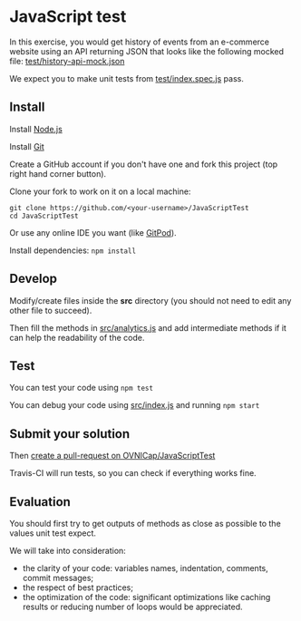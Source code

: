 # JavaScript test

In this exercise, you would get history of events from an e-commerce website using
an API returning JSON that looks like the following mocked file:
[test/history-api-mock.json](https://github.com/OVNICap/JavaScriptTest/blob/master/test/history-api-mock.json)

We expect you to make unit tests from [test/index.spec.js](https://github.com/OVNICap/JavaScriptTest/blob/master/test/index.spec.js)
pass.

## Install

Install [Node.js](https://nodejs.org)

Install [Git](https://git-scm.com)

Create a GitHub account if you don't have one and fork this project (top
right hand corner button).

Clone your fork to work on it on a local machine:
```shell
git clone https://github.com/<your-username>/JavaScriptTest
cd JavaScriptTest
```

Or use any online IDE you want (like [GitPod](https://www.gitpod.io/)).

Install dependencies: `npm install`

## Develop

Modify/create files inside the **src** directory (you should not need to
edit any other file to succeed).

Then fill the methods in [src/analytics.js](https://github.com/OVNICap/JavaScriptTest/blob/master/src/analytics.js)
and add intermediate methods if it can help the readability of the code.

## Test

You can test your code using `npm test`

You can debug your code using [src/index.js](https://github.com/OVNICap/JavaScriptTest/blob/master/src/index.js)
and running `npm start`

## Submit your solution

Then [create a pull-request on OVNICap/JavaScriptTest](https://github.com/OVNICap/JavaScriptTest/compare)

Travis-CI will run tests, so you can check if everything works fine.

## Evaluation

You should first try to get outputs of methods as close as possible
to the values unit test expect.

We will take into consideration:
- the clarity of your code: variables names, indentation, comments,
commit messages;
- the respect of best practices;
- the optimization of the code: significant optimizations like caching
results or reducing number of loops would be appreciated.

